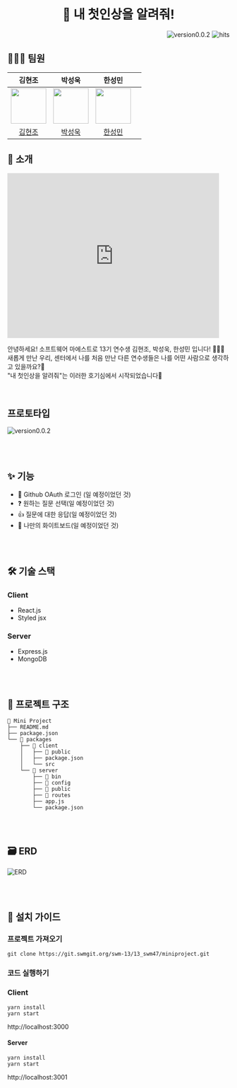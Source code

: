 <h1 align="center">
	🙌 내 첫인상을 알려줘!
</h1>

<img src="https://hits.seeyoufarm.com/api/count/incr/badge.svg?url=https://git.swmgit.org/swm-13/13_swm47&count_bg=%234E416D&title_bg=%23727272&icon=&icon_color=%23E7E7E7&title=hits&edge_flat=false" alt="hits" align='right' style='margin-left:5px;' />

<img src="https://img.shields.io/badge/version-v0.0.2-blue" alt="version0.0.2" align='right' style='margin-left:5px;'/>

<br/>

## 👩🏻‍💻 팀원

|                        **김현조**                        |                       **박성욱**                        |                        **한성민**                         |     |
| :------------------------------------------------------: | :-----------------------------------------------------: | :-------------------------------------------------------: | :-: |
| <img src="https://github.com/Kim-Hyunjo.png" width="80"> | <img src="https://github.com/limgimcha.png" width="80"> | <img src="https://github.com/songmin9813.png" width="80"> |
|         [김현조](https://github.com/Kim-Hyunjo)          |         [박성욱](https://github.com/limgimcha)          |         [한성민](https://github.com/songmin9813)          |

## 👋 소개

<iframe src="https://giphy.com/embed/7kn27lnYSAE9O" width="480" height="373" frameBorder="0" class="giphy-embed" allowFullScreen></iframe>

안녕하세요! 소프트웨어 마에스트로 13기 연수생 김현조, 박성욱, 한성민 입니다! 👏👏👏 <br/>
새롭게 만난 우리, 센터에서 나를 처음 만난 다른 연수생들은 나를 어떤 사람으로 생각하고 있을까요?🤔<br/>
"내 첫인상을 알려줘"는 이러한 호기심에서 시작되었습니다🌈<br/>

<br/>

## 프로토타입

<img src="https://s3.us-west-2.amazonaws.com/secure.notion-static.com/c789e118-6d73-461e-a11d-48f1c65cebd1/%E1%84%89%E1%85%B3%E1%84%8F%E1%85%B3%E1%84%85%E1%85%B5%E1%86%AB%E1%84%89%E1%85%A3%E1%86%BA_2022-04-30_%E1%84%8B%E1%85%A9%E1%84%8C%E1%85%A5%E1%86%AB_1.38.03.png?X-Amz-Algorithm=AWS4-HMAC-SHA256&X-Amz-Content-Sha256=UNSIGNED-PAYLOAD&X-Amz-Credential=AKIAT73L2G45EIPT3X45%2F20220429%2Fus-west-2%2Fs3%2Faws4_request&X-Amz-Date=20220429T163813Z&X-Amz-Expires=86400&X-Amz-Signature=49ad6aa18487e33a1bd6957ccbc9e313b6cf342bde4d0d162dd91dd5210c724d&X-Amz-SignedHeaders=host&response-content-disposition=filename%20%3D%22%25E1%2584%2589%25E1%2585%25B3%25E1%2584%258F%25E1%2585%25B3%25E1%2584%2585%25E1%2585%25B5%25E1%2586%25AB%25E1%2584%2589%25E1%2585%25A3%25E1%2586%25BA%25202022-04-30%2520%25E1%2584%258B%25E1%2585%25A9%25E1%2584%258C%25E1%2585%25A5%25E1%2586%25AB%25201.38.03.png%22&x-id=GetObject" alt="version0.0.2" align='center'/>

<br/><br/>

## ✨ 기능

- 👤 Github OAuth 로그인 (일 예정이었던 것)
- ❓ 원하는 질문 선택(일 예정이었던 것)
- 👍 질문에 대한 응답(일 예정이었던 것)
- 💬 나만의 화이트보드(일 예정이었던 것)

<br/><br/>

## 🛠 기술 스택

### Client

- React.js
- Styled jsx

### Server

- Express.js
- MongoDB

<br/><br/>

## 📂 프로젝트 구조

```
📁 Mini Project
├── README.md
├── package.json
└── 📁 packages
    ├── 📁 client
    │   ├── 📁 public
    │   ├── package.json
    │   └── src
    └── 📁 server
        ├── 📁 bin
        ├── 📁 config
        ├── 📁 public
        ├── 📁 routes
        ├── app.js
        └── package.json
```

<br/><br/>

## 🗃 ERD

![ERD](https://s3.us-west-2.amazonaws.com/secure.notion-static.com/ab651961-9b56-4db7-813f-26f060a8a856/%E1%84%89%E1%85%B3%E1%84%8F%E1%85%B3%E1%84%85%E1%85%B5%E1%86%AB%E1%84%89%E1%85%A3%E1%86%BA_2022-04-30_%E1%84%8B%E1%85%A9%E1%84%8C%E1%85%A5%E1%86%AB_1.50.58.png?X-Amz-Algorithm=AWS4-HMAC-SHA256&X-Amz-Content-Sha256=UNSIGNED-PAYLOAD&X-Amz-Credential=AKIAT73L2G45EIPT3X45%2F20220429%2Fus-west-2%2Fs3%2Faws4_request&X-Amz-Date=20220429T165111Z&X-Amz-Expires=86400&X-Amz-Signature=476c0836111e54a72672a86a33e52aa987c3e4223afe8ddf7102745b337e1f77&X-Amz-SignedHeaders=host&response-content-disposition=filename%20%3D%22%25E1%2584%2589%25E1%2585%25B3%25E1%2584%258F%25E1%2585%25B3%25E1%2584%2585%25E1%2585%25B5%25E1%2586%25AB%25E1%2584%2589%25E1%2585%25A3%25E1%2586%25BA%25202022-04-30%2520%25E1%2584%258B%25E1%2585%25A9%25E1%2584%258C%25E1%2585%25A5%25E1%2586%25AB%25201.50.58.png%22&x-id=GetObject)

<br/><br/>

## 📜 설치 가이드

### 프로젝트 가져오기

```
git clone https://git.swmgit.org/swm-13/13_swm47/miniproject.git
```

### 코드 실행하기

### Client

```
yarn install
yarn start
```

http://localhost:3000

#### Server

```
yarn install
yarn start
```

http://localhost:3001

<br/><br/><br/>
